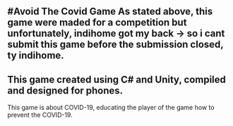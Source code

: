 #Avoid The Covid Game
As stated above, this game were maded for a competition but unfortunately, indihome got my back -> so i cant submit this game before the submission closed, ty indihome.
-------------------------------------------------------------
This game created using C# and Unity, compiled and designed for phones.
-------------------------------------------------------------
This game is about COVID-19, educating the player of the game how to prevent the COVID-19.
